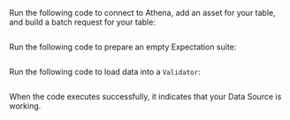Run the following code to connect to Athena, add an asset for your table, and build a batch request for your table:

```python name="docs/docusaurus/docs/snippets/athena_python_example.py Connect and Build Batch Request"

```

Run the following code to prepare an empty Expectation suite:


```python name="docs/docusaurus/docs/snippets/athena_python_example.py Create Expectation Suite"

```

Run the following code to load data into a `Validator`:

```python name="docs/docusaurus/docs/snippets/athena_python_example.py Test Datasource with Validator"

```

When the code executes successfully, it indicates that your Data Source is working.